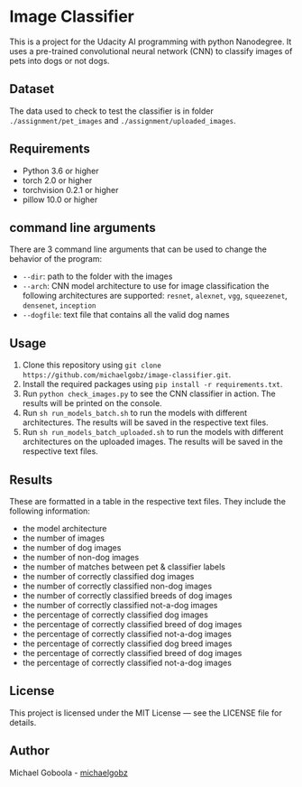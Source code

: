 # Image Classifier

This is a project for the Udacity AI programming with python Nanodegree.
It uses a pre-trained convolutional neural network (CNN) to classify images of pets into dogs or not dogs.

## Dataset

The data used to check to test the classifier is in folder `./assignment/pet_images` and `./assignment/uploaded_images`.

## Requirements

- Python 3.6 or higher
- torch 2.0 or higher
- torchvision 0.2.1 or higher
- pillow 10.0 or higher

## command line arguments

There are 3 command line arguments that can be used to change the behavior of the program:

- `--dir`: path to the folder with the images
- `--arch`: CNN model architecture to use for image classification the following architectures are supported: `resnet`, `alexnet`, `vgg`, `squeezenet`, `densenet`, `inception`
- `--dogfile`: text file that contains all the valid dog names

## Usage

1. Clone this repository using `git clone https://github.com/michaelgobz/image-classifier.git`.
2. Install the required packages using `pip install -r requirements.txt`.
3. Run `python check_images.py` to see the CNN classifier in action. The results will be printed on the console.
4. Run `sh run_models_batch.sh` to run the models with different architectures. The results will be saved in the respective text files.
5. Run `sh run_models_batch_uploaded.sh` to run the models with different architectures on the uploaded images. The results will be saved in the respective text files.

## Results

These are formatted in a table in the respective text files.
They include the following information:

- the model architecture
- the number of images
- the number of dog images
- the number of non-dog images
- the number of matches between pet & classifier labels
- the number of correctly classified dog images
- the number of correctly classified non-dog images
- the number of correctly classified breeds of dog images
- the number of correctly classified not-a-dog images
- the percentage of correctly classified dog images
- the percentage of correctly classified breed of dog images
- the percentage of correctly classified not-a-dog images
- the percentage of correctly classified dog breed images
- the percentage of correctly classified breed of dog images
- the percentage of correctly classified not-a-dog images

## License

This project is licensed under the MIT License — see the LICENSE file for details.

## Author

Michael Goboola - [michaelgobz](https://github.com/michaelgobz)
